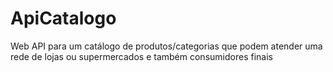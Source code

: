 # ApiCatalogo
Web API para um catálogo de produtos/categorias que podem atender uma rede de lojas ou supermercados e também consumidores finais  
